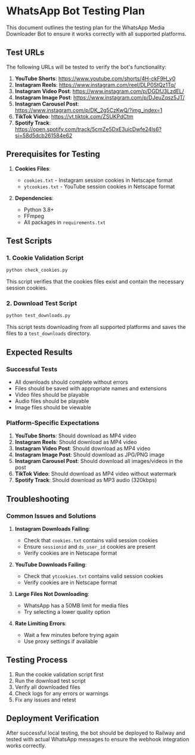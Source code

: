 # WhatsApp Bot Testing Plan

This document outlines the testing plan for the WhatsApp Media Downloader Bot to ensure it works correctly with all supported platforms.

## Test URLs

The following URLs will be tested to verify the bot's functionality:

1. **YouTube Shorts**: https://www.youtube.com/shorts/4H-ckF9H_y0
2. **Instagram Reels**: https://www.instagram.com/reel/DLP0StQz1Tq/
3. **Instagram Video Post**: https://www.instagram.com/p/DGDfJ3LzdEL/
4. **Instagram Image Post**: https://www.instagram.com/p/DJeuZqsz5JT/
5. **Instagram Carousel Post**: https://www.instagram.com/p/DK_2g5CzKwQ/?img_index=1
6. **TikTok Video**: https://vt.tiktok.com/ZSUKPdCtm
7. **Spotify Track**: https://open.spotify.com/track/5cmZe5DxE3uicDwfe24ls6?si=58d5dcb261584e62

## Prerequisites for Testing

1. **Cookies Files**:
   - `cookies.txt` - Instagram session cookies in Netscape format
   - `ytcookies.txt` - YouTube session cookies in Netscape format

2. **Dependencies**:
   - Python 3.8+
   - FFmpeg
   - All packages in `requirements.txt`

## Test Scripts

### 1. Cookie Validation Script
```bash
python check_cookies.py
```
This script verifies that the cookies files exist and contain the necessary session cookies.

### 2. Download Test Script
```bash
python test_downloads.py
```
This script tests downloading from all supported platforms and saves the files to a `test_downloads` directory.

## Expected Results

### Successful Tests
- All downloads should complete without errors
- Files should be saved with appropriate names and extensions
- Video files should be playable
- Audio files should be playable
- Image files should be viewable

### Platform-Specific Expectations

1. **YouTube Shorts**: Should download as MP4 video
2. **Instagram Reels**: Should download as MP4 video
3. **Instagram Video Post**: Should download as MP4 video
4. **Instagram Image Post**: Should download as JPG/PNG image
5. **Instagram Carousel Post**: Should download all images/videos in the post
6. **TikTok Video**: Should download as MP4 video without watermark
7. **Spotify Track**: Should download as MP3 audio (320kbps)

## Troubleshooting

### Common Issues and Solutions

1. **Instagram Downloads Failing**:
   - Check that `cookies.txt` contains valid session cookies
   - Ensure `sessionid` and `ds_user_id` cookies are present
   - Verify cookies are in Netscape format

2. **YouTube Downloads Failing**:
   - Check that `ytcookies.txt` contains valid session cookies
   - Verify cookies are in Netscape format

3. **Large Files Not Downloading**:
   - WhatsApp has a 50MB limit for media files
   - Try selecting a lower quality option

4. **Rate Limiting Errors**:
   - Wait a few minutes before trying again
   - Use proxy settings if available

## Testing Process

1. Run the cookie validation script first
2. Run the download test script
3. Verify all downloaded files
4. Check logs for any errors or warnings
5. Fix any issues and retest

## Deployment Verification

After successful local testing, the bot should be deployed to Railway and tested with actual WhatsApp messages to ensure the webhook integration works correctly.